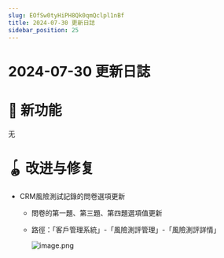 ```yaml
---
slug: EOfSw0tyHiPH8Qk0qmQclpl1nBf
title: 2024-07-30 更新日誌
sidebar_position: 25
---
```



# 2024-07-30 更新日誌


# 🎉 新功能


无


# 🪀 改进与修复

- CRM風險測試記錄的問卷選項更新
    - 問卷的第一題、第三題、第四題選項值更新
    - 路徑：「客戶管理系統」-「風險測評管理」-「風險測評詳情」

        ![image.png](/assets/01f43102cd32e31daff28434ae0467c4.png)

